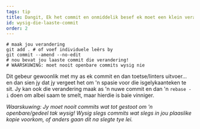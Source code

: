 ```yaml
---
tags: tip
title: Dangit, Ek het commit en onmiddelik besef ek moet een klein verandering maak!
id: wysig-die-laaste-commit
order: 2
---
```


```git
# maak jou verandering
git add . # of voef individuele leêrs by
git commit --amend --no-edit
# nou bevat jou laaste commit die verandering!
# WAARSKUWING: moet nooit openbare commits wysig nie
```

Dit gebeur gewoonlik met my as ek commit en dan toetse/linters uitvoer... en dan sien jy dat jy vergeet het om 'n spasie voor die isgelykaanteken te sit. Jy kan ook die verandering maak as 'n nuwe commit en dan 'n `rebase -i` doen om albei saam te smelt, maar hierdie is baie vinniger.

*Waarskuwing: Jy moet nooit commits wat tot gestoot om 'n openbare/gedeel tak wysig! Wysig slegs commits wat slegs in jou plaaslike kopie voorkom, of anders gaan dit na slegte tye lei.*